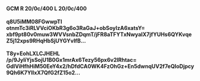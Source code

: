 #### GCM R 20/0c/400 L 20/0c/400
**q8U5iMM08FGwwpTI**<br/>**otnmTc3iRLVVciOKbR3g6o3RaGaJ+obSoyIzA6xatsY=**<br/>**xbf9pt80v0muw3WVVsnbZDqmT/jFR8aTFYTxNwyaIX7jfYUHs6QYKvqeZ5j12xps9RHqHbSjUYGYvIfB...**<br/><br/>
**T8y+EohLXLCJHEHL**<br/>**/p/9JyliYjsSojU1B0Gx1mrAx6Tezy56px6v2lRhtac=**<br/>**GdlViHfhHiM50EeY4x2/hDfdCA0WK4FzOhGz+En5dwnqUV2f7eQIoDjpcy9Qh6K7YlIxX7QfG2fZ15o2...**